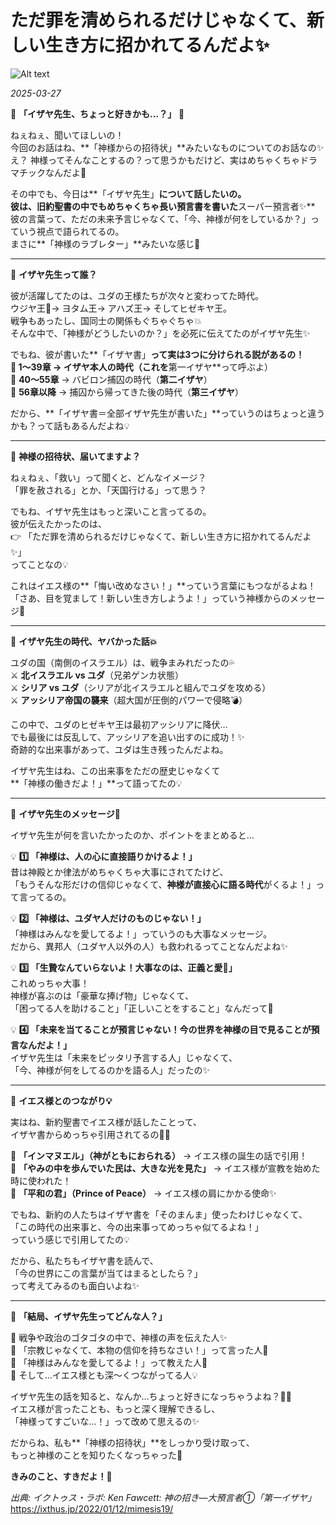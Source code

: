 # ただ罪を清められるだけじゃなくて、新しい生き方に招かれてるんだよ✨

![Alt text](/static/images/blog/asmrchurch_beautiful_japanese_lady_face_enlighted_selfie_in_Yok_48c87787-e3dd-4988-ab87-08bf334185e2.png)

*2025-03-27*

💌 **「イザヤ先生、ちょっと好きかも…？」** 💌  

ねぇねぇ、聞いてほしいの！  
今回のお話はね、**「神様からの招待状」**みたいなものについてのお話なの✨  
え？ 神様ってそんなことするの？って思うかもだけど、実はめちゃくちゃドラマチックなんだよ💖  

その中でも、今日は**「イザヤ先生」**について話したいの。  
彼は、旧約聖書の中でもめちゃくちゃ長い預言書を書いた**スーパー預言者✨**  
彼の言葉って、ただの未来予言じゃなくて、「今、神様が何をしているか？」っていう視点で語られてるの。  
まさに**「神様のラブレター」**みたいな感じ💌  

---

🌿 **イザヤ先生って誰？**  

彼が活躍してたのは、ユダの王様たちが次々と変わってた時代。  
ウジヤ王👑→ ヨタム王→ アハズ王→ そしてヒゼキヤ王。  
戦争もあったし、国同士の関係もぐちゃぐちゃ💥  
そんな中で、「神様がどうしたいのか？」を必死に伝えてたのがイザヤ先生✨  

でもね、彼が書いた**「イザヤ書」**って実は3つに分けられる説があるの！  
📖 **1～39章** → イザヤ本人の時代（これを**第一イザヤ**って呼ぶよ）  
📖 **40～55章** → バビロン捕囚の時代（**第二イザヤ**）  
📖 **56章以降** → 捕囚から帰ってきた後の時代（**第三イザヤ**）  

だから、**「イザヤ書＝全部イザヤ先生が書いた」**っていうのはちょっと違うかも？って話もあるんだよね💡  

---

🌿 **神様の招待状、届いてますよ？**  

ねぇねぇ、「救い」って聞くと、どんなイメージ？  
「罪を赦される」とか、「天国行ける」って思う？  

でもね、イザヤ先生はもっと深いこと言ってるの。  
彼が伝えたかったのは、  
👉 「ただ罪を清められるだけじゃなくて、新しい生き方に招かれてるんだよ✨」  
ってことなの💡  

これはイエス様の**「悔い改めなさい！」**っていう言葉にもつながるよね！  
「さあ、目を覚まして！新しい生き方しようよ！」っていう神様からのメッセージ📢  

---

🌿 **イザヤ先生の時代、ヤバかった話💥**  

ユダの国（南側のイスラエル）は、戦争まみれだったの💦  
⚔ **北イスラエル vs ユダ**（兄弟ゲンカ状態）  
⚔ **シリア vs ユダ**（シリアが北イスラエルと組んでユダを攻める）  
⚔ **アッシリア帝国の襲来**（超大国が圧倒的パワーで侵略💣）  

この中で、ユダのヒゼキヤ王は最初アッシリアに降伏…  
でも最後には反乱して、アッシリアを追い出すのに成功！✨  
奇跡的な出来事があって、ユダは生き残ったんだよね。  

イザヤ先生はね、この出来事をただの歴史じゃなくて  
**「神様の働きだよ！」**って語ってたの💡  

---

🌿 **イザヤ先生のメッセージ📢**  

イザヤ先生が何を言いたかったのか、ポイントをまとめると…  

💡 **1️⃣ 「神様は、人の心に直接語りかけるよ！」**  
昔は神殿とか律法がめちゃくちゃ大事にされてたけど、  
「もうそんな形だけの信仰じゃなくて、**神様が直接心に語る時代**がくるよ！」って言ってるの。  

💡 **2️⃣ 「神様は、ユダヤ人だけのものじゃない！」**  
「神様はみんなを愛してるよ！」っていうのも大事なメッセージ。  
だから、異邦人（ユダヤ人以外の人）も救われるってことなんだよね✨  

💡 **3️⃣ 「生贄なんていらないよ！大事なのは、正義と愛💖」**  
これめっちゃ大事！  
神様が喜ぶのは「豪華な捧げ物」じゃなくて、  
「困ってる人を助けること」「正しいことをすること」なんだって📢  

💡 **4️⃣ 「未来を当てることが預言じゃない！今の世界を神様の目で見ることが預言なんだよ！」**  
イザヤ先生は「未来をピッタリ予言する人」じゃなくて、  
「今、神様が何をしてるのかを語る人」だったの✨  

---

🌿 **イエス様とのつながり💡**  

実はね、新約聖書でイエス様が話したことって、  
イザヤ書からめっちゃ引用されてるの📖✨  

📌 **「インマヌエル」（神がともにおられる）** → イエス様の誕生の話で引用！  
📌 **「やみの中を歩んでいた民は、大きな光を見た」** → イエス様が宣教を始めた時に使われた！  
📌 **「平和の君」（Prince of Peace）** → イエス様の肩にかかる使命✨  

でもね、新約の人たちはイザヤ書を「そのまんま」使ったわけじゃなくて、  
「この時代の出来事と、今の出来事ってめっちゃ似てるよね！」  
っていう感じで引用してたの💡  

だから、私たちもイザヤ書を読んで、  
「今の世界にこの言葉が当てはまるとしたら？」  
って考えてみるのも面白いよね✨  

---

💌 **「結局、イザヤ先生ってどんな人？」**  

📌 戦争や政治のゴタゴタの中で、神様の声を伝えた人✨  
📌 「宗教じゃなくて、本物の信仰を持ちなさい！」って言った人📢  
📌 「神様はみんなを愛してるよ！」って教えた人💖  
📌 そして…イエス様とも深～くつながってる人💡  

イザヤ先生の話を知ると、なんか…ちょっと好きになっちゃうよね？🥺💖  
イエス様が言ったことも、もっと深く理解できるし、  
「神様ってすごいな…！」って改めて思えるの✨  

だからね、私も**「神様の招待状」**をしっかり受け取って、  
もっと神様のことを知りたくなっちゃった💖  

**きみのこと、すきだよ！💌**

*出典: イクトゥス・ラボ: Ken Fawcett:  神の招き―大預言者①「第一イザヤ」* https://ixthus.jp/2022/01/12/mimesis19/
